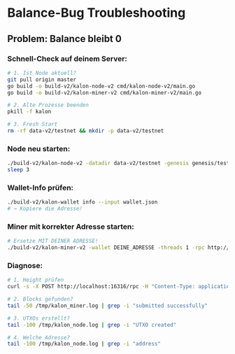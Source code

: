 # Balance-Bug Troubleshooting

## Problem: Balance bleibt 0

### Schnell-Check auf deinem Server:

```bash
# 1. Ist Node aktuell?
git pull origin master
go build -o build-v2/kalon-node-v2 cmd/kalon-node-v2/main.go
go build -o build-v2/kalon-miner-v2 cmd/kalon-miner-v2/main.go

# 2. Alte Prozesse beenden
pkill -f kalon

# 3. Fresh Start
rm -rf data-v2/testnet && mkdir -p data-v2/testnet
```

### Node neu starten:
```bash
./build-v2/kalon-node-v2 -datadir data-v2/testnet -genesis genesis/testnet.json -rpc :16316 > /tmp/kalon_node.log 2>&1 &
sleep 3
```

### Wallet-Info prüfen:
```bash
./build-v2/kalon-wallet info --input wallet.json
# → Kopiere die Adresse!
```

### Miner mit korrekter Adresse starten:
```bash
# Ersetze MIT DEINER ADRESSE!
./build-v2/kalon-miner-v2 -wallet DEINE_ADRESSE -threads 1 -rpc http://localhost:16316 > /tmp/kalon_miner.log 2>&1 &
```

### Diagnose:
```bash
# 1. Height prüfen
curl -s -X POST http://localhost:16316/rpc -H "Content-Type: application/json" -d '{"jsonrpc":"2.0","method":"getHeight","params":{},"id":1}' | jq -r .result

# 2. Blocks gefunden?
tail -50 /tmp/kalon_miner.log | grep -i "submitted successfully"

# 3. UTXOs erstellt?
tail -100 /tmp/kalon_node.log | grep -i "UTXO created"

# 4. Welche Adresse?
tail -100 /tmp/kalon_node.log | grep -i "address"
```

